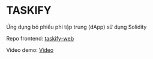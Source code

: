 # TASKIFY

Ứng dụng bỏ phiếu phi tập trung (dApp) sử dụng Solidity

Repo frontend: [taskify-web](https://github.com/qninhdt/taskify-web)

Video demo: [Video](https://drive.google.com/file/d/1inGA9EyruDtrkEQV1cjjfW8s8m7On7Kc/view?usp=sharing)
